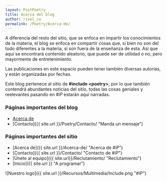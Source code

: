 ```yaml
---
layout: PostPoetry
title: Acerca del blog
author: rivel_co
permalink: /Poetry/Acerca-de/
---
```


A diferencia del resto del sitio, que se enfoca en impartir los conocimientos de la materia, el blog se enfoca en compartir cosas que, si bien no son del todo diferentes a la materia, sí son fuera de la enseñanza de esta. Así que aquí se encontrará contenido aleatorio, que puede ser de utilidad o no, pero mayormente de entretenimiento.

Las publicaciones en este espacio pueden tener también diversas autorías, y están organizadas por fechas.

Este blog pertenece al sitio de **#include &lt;poetry&gt;**, por lo que también contendrá abundantes noticias del sitio, todas las cosas geniales y reelevantes pasando en *&#35;iP* estarán aquí narradas.

### Páginas importantes del blog
* [Acerca de](# "Esta página")
* [Contacto]({{ site.url }}/Poetry/Contacto/ "Manda un mensaje")

### Páginas importantes del sitio
* [Acerca de]({{ site.url }}/Acerca-de/ "Acerca de #iP")
* [Contacto]({{ site.url }}/Contacto/ "Contacto de #iP")
* [Únete al equipo]({{ site.url}}/Reclutamiento/ "Reclutamiento")
* [Inicio]({{ site.url }} "A programar")

![Nuestro logo]({{ site.url }}/Recursos/Multimedia/Include.png "#iP")